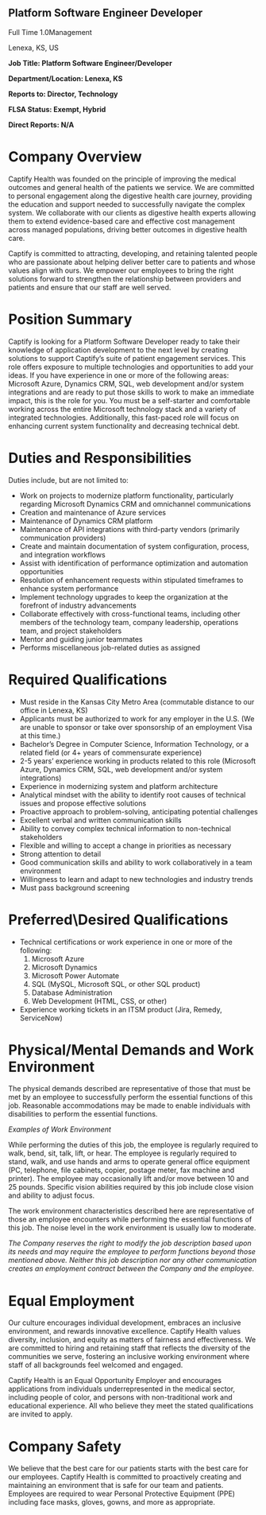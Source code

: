 ## Platform Software Engineer Developer

Full Time 1.0Management

Lenexa, KS, US

**Job Title:  Platform Software Engineer/Developer**   

**Department/Location: Lenexa, KS**

**Reports to: Director, Technology**    

**FLSA Status: Exempt, Hybrid** 

**Direct Reports: N/A**

# Company Overview

Captify Health was founded on the principle of improving the medical outcomes and general health of the patients we service. We are committed to personal engagement along the digestive health care journey, providing the education and support needed to successfully navigate the complex system. We collaborate with our clients as digestive health experts allowing them to extend evidence-based care and effective cost management across managed populations, driving better outcomes in digestive health care.

Captify is committed to attracting, developing, and retaining talented people who are passionate about helping deliver better care to patients and whose values align with ours. We empower our employees to bring the right solutions forward to strengthen the relationship between providers and patients and ensure that our staff are well served. 

# Position Summary

Captify is looking for a Platform Software Developer ready to take their knowledge of application development to the next level by creating solutions to support Captify’s suite of patient engagement services. This role offers exposure to multiple technologies and opportunities to add your ideas.  If you have experience in one or more of the following areas: Microsoft Azure, Dynamics CRM, SQL, web development and/or system integrations and are ready to put those skills to work to make an immediate impact, this is the role for you. You must be a self-starter and comfortable working across the entire Microsoft technology stack and a variety of integrated technologies.  Additionally, this fast-paced role will focus on enhancing current system functionality and decreasing technical debt.  

# Duties and Responsibilities

Duties include, but are not limited to:

- Work on projects to modernize platform functionality, particularly regarding Microsoft Dynamics CRM and omnichannel communications
- Creation and maintenance of Azure services
- Maintenance of Dynamics CRM platform
- Maintenance of API integrations with third-party vendors (primarily communication providers)
- Create and maintain documentation of system configuration, process, and integration workflows
- Assist with identification of performance optimization and automation opportunities
- Resolution of enhancement requests within stipulated timeframes to enhance system performance
- Implement technology upgrades to keep the organization at the forefront of industry advancements
- Collaborate effectively with cross-functional teams, including other members of the technology team, company leadership, operations team, and project stakeholders
- Mentor and guiding junior teammates
- Performs miscellaneous job-related duties as assigned 

# Required Qualifications

- Must reside in the Kansas City Metro Area (commutable distance to our office in Lenexa, KS)
- Applicants must be authorized to work for any employer in the U.S. (We are unable to sponsor or take over sponsorship of an employment Visa at this time.)
- Bachelor’s Degree in Computer Science, Information Technology, or a related field (or 4+ years of commensurate experience)
- 2-5 years’ experience working in products related to this role (Microsoft Azure, Dynamics CRM, SQL, web development and/or system integrations)
- Experience in modernizing system and platform architecture
- Analytical mindset with the ability to identify root causes of technical issues and propose effective solutions
- Proactive approach to problem-solving, anticipating potential challenges
- Excellent verbal and written communication skills
- Ability to convey complex technical information to non-technical stakeholders
- Flexible and willing to accept a change in priorities as necessary
- Strong attention to detail
- Good communication skills and ability to work collaboratively in a team environment
- Willingness to learn and adapt to new technologies and industry trends
- Must pass background screening

# Preferred\Desired Qualifications

- Technical certifications or work experience in one or more of the following:
  1. Microsoft Azure
  2. Microsoft Dynamics
  3. Microsoft Power Automate
  4. SQL (MySQL, Microsoft SQL, or other SQL product)
  5. Database Administration
  6. Web Development (HTML, CSS, or other)
- Experience working tickets in an ITSM product (Jira, Remedy, ServiceNow)

# Physical/Mental Demands and Work Environment

The physical demands described are representative of those that must be met by an employee to successfully perform the essential functions of this job. Reasonable accommodations may be made to enable individuals with disabilities to perform the essential functions. 

*Examples of Work Environment*

While performing the duties of this job, the employee is regularly required to walk, bend, sit, talk, lift, or hear. The employee is regularly required to stand, walk, and use hands and arms to operate general office equipment (PC, telephone, file cabinets, copier, postage meter, fax machine and printer). The employee may occasionally lift and/or move between 10 and 25 pounds. Specific vision abilities required by this job include close vision and ability to adjust focus. 

The work environment characteristics described here are representative of those an employee encounters while performing the essential functions of this job. The noise level in the work environment is usually low to moderate.

*The Company reserves the right to modify the job description based upon its needs and may require the employee to perform functions beyond those mentioned above. Neither this job description nor any other communication creates an employment contract between the Company and the employee.*

# Equal Employment 

Our culture encourages individual development, embraces an inclusive environment, and rewards innovative excellence.  Captify Health values diversity, inclusion, and equity as matters of fairness and effectiveness. We are committed to hiring and retaining staff that reflects the diversity of the communities we serve, fostering an inclusive working environment where staff of all backgrounds feel welcomed and engaged. 

Captify Health is an Equal Opportunity Employer and encourages applications from individuals underrepresented in the medical sector, including people of color, and persons with non-traditional work and educational experience.  All who believe they meet the stated qualifications are invited to apply.  

# Company Safety

We believe that the best care for our patients starts with the best care for our employees. Captify Health is committed to proactively creating and maintaining an environment that is safe for our team and patients. Employees are required to wear Personal Protective Equipment (PPE) including face masks, gloves, gowns, and more as appropriate. 
